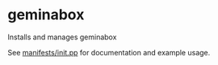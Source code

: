 # geminabox

Installs and manages geminabox

See [manifests/init.pp](manifests/init.pp) for documentation and example usage.
